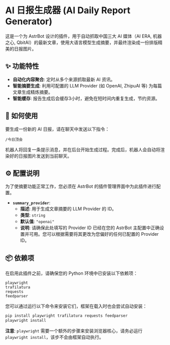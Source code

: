 # AI 日报生成器 (AI Daily Report Generator)

这是一个为 AstrBot 设计的插件，用于自动抓取中国三大 AI 媒体（AI ERA, 机器之心, QbitAI）的最新文章，使用大语言模型生成摘要，并最终渲染成一份排版精美的日报图片。

## ✨ 功能特性

- **自动化内容聚合**: 定时从多个来源抓取最新 AI 资讯。
- **智能摘要生成**: 利用可配置的 LLM Provider (如 OpenAI, ZhipuAI 等) 为每篇文章生成精炼摘要。
- **智能缓存**: 报告生成后会缓存3小时，避免在短时间内重复生成，节约资源。


## 🚀 如何使用

要生成一份新的 AI 日报，请在聊天中发送以下指令：

```
/今日顶会
```

机器人将回复一条提示消息，并在后台开始生成过程。完成后，机器人会自动将渲染好的日报图片发送到当前聊天。

## ⚙️ 配置说明

为了使摘要功能正常工作，您必须在 AstrBot 的插件管理界面中为此插件进行配置。

- **`summary_provider`**:
  - **描述**: 用于生成文章摘要的 LLM Provider 的 ID。
  - **类型**: `string`
  - **默认值**: `"openai"`
  - **说明**: 请确保此处填写的 Provider ID 已经在您的 AstrBot 主配置中正确设置并可用。您可以根据需要将其更改为您偏好的任何已配置的 Provider ID。

## 📦 依赖项

在启用此插件之前，请确保您的 Python 环境中已安装以下依赖项：

```
playwright
trafilatura
requests
feedparser
```

您可以通过运行以下命令来安装它们，框架在载入时也会尝试自动安装：

```bash
pip install playwright trafilatura requests feedparser
playwright install
```
**注意**: `playwright` 需要一个额外的步骤来安装浏览器核心，请务必运行 `playwright install`，该步不会由框架自动执行。
